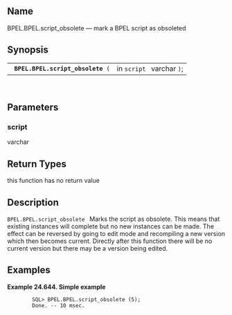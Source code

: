 <div id="fn_bpel_script_obsolete" class="refentry">

<div class="titlepage">

</div>

<div class="refnamediv">

## Name

BPEL.BPEL.script_obsolete — mark a BPEL script as obsoleted

</div>

<div class="refsynopsisdiv">

## Synopsis

<div id="fsyn_script_obsolete_01" class="funcsynopsis">

|                                        |                           |
|----------------------------------------|---------------------------|
| ` `**`BPEL.BPEL.script_obsolete`**` (` | in `script ` varchar `)`; |

<div class="funcprototype-spacer">

 

</div>

</div>

</div>

<div id="params_script_obsolete_01" class="refsect1">

## Parameters

<div id="id130091" class="refsect2">

### script

<span class="type">varchar </span>

</div>

</div>

<div id="ret_script_obsolete_01" class="refsect1">

## Return Types

this function has no return value

</div>

<div id="desc_script_obsolete_01" class="refsect1">

## Description

`BPEL.BPEL.script_obsolete ` Marks the script as obsolete. This means
that existing instances will complete but no new instances can be made.
The effect can be reversed by going to edit mode and recompiling a new
version which then becomes current. Directly after this function there
will be no current version but there may be a version being edited.

</div>

<div id="examples_script_obsolete_01" class="refsect1">

## Examples

<div id="ex_script_obsolete_01" class="example">

**Example 24.644. Simple example**

<div class="example-contents">

``` screen
        SQL> BPEL.BPEL.script_obsolete (5);
        Done. -- 10 msec.
      
```

</div>

</div>

  

</div>

</div>
